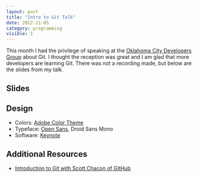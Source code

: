 ```yaml
---
layout: post
title: "Intro to Git Talk"
date: 2012-11-05
category: programming
visible: 1
---
```


This month I had the privilege of speaking at the [Oklahoma City Developers Group][okcdg] about Git. I thought the reception was great and I am glad that more developers are learning Git. There was not a recording made, but below are the slides from my talk.

Slides
------
<script async class="speakerdeck-embed" data-id="5097ea6720a00100020063ce" data-ratio="1.3333333333333333" src="https://speakerdeck.com/assets/embed.js"></script>

Design
------

- Colors: [Adobe Color Theme][adobecolor]
- Typeface: [Open Sans][opensans], Droid Sans Mono
- Software: [Keynote][keynote]

Additional Resources
--------------------
- [Introduction to Git with Scott Chacon of GitHub][scottchacon]

[okcdg]: https://web.archive.org/web/20130301131832/http://www.okcdg.org:80/
[adobecolor]: https://color.adobe.com/Intro-to-Git-Talk-color-theme-2135384/
[opensans]: https://fonts.google.com/specimen/Open+Sans
[keynote]: https://www.apple.com/keynote
[scottchacon]: https://www.youtube.com/watch?v=ZDR433b0HJY
